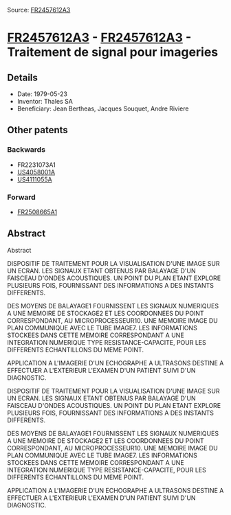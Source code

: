 Source: [FR2457612A3](https://patents.google.com/patent/FR2457612A3)

# [FR2457612A3](FR2457612A3.md) - [FR2457612A3](FR2457612A3.md) - Traitement de signal pour imageries

## Details

* Date: 1979-05-23
* Inventor: Thales SA
* Beneficiary: Jean Bertheas, Jacques Souquet, Andre Riviere

## Other patents

### Backwards
 * FR2231073A1
 * [US4058001A](US4058001A.md)
 * [US4111055A](US4111055A.md)
### Forward
 * [FR2508665A1](FR2508665A1.md)
## Abstract

Abstract

DISPOSITIF DE TRAITEMENT POUR LA VISUALISATION D'UNE IMAGE SUR UN ECRAN. LES SIGNAUX ETANT OBTENUS PAR BALAYAGE D'UN FAISCEAU D'ONDES ACOUSTIQUES. UN POINT DU PLAN ETANT EXPLORE PLUSIEURS FOIS, FOURNISSANT DES INFORMATIONS A DES INSTANTS DIFFERENTS.</P><P>DES MOYENS DE BALAYAGE1 FOURNISSENT LES SIGNAUX NUMERIQUES A UNE MEMOIRE DE STOCKAGE2 ET LES COORDONNEES DU POINT CORRESPONDANT, AU MICROPROCESSEUR10. UNE MEMOIRE IMAGE DU PLAN COMMUNIQUE AVEC LE TUBE IMAGE7. LES INFORMATIONS STOCKEES DANS CETTE MEMOIRE CORRESPONDANT A UNE INTEGRATION NUMERIQUE TYPE RESISTANCE-CAPACITE, POUR LES DIFFERENTS ECHANTILLONS DU MEME POINT.</P><P>APPLICATION A L'IMAGERIE D'UN ECHOGRAPHE A ULTRASONS DESTINE A EFFECTUER A L'EXTERIEUR L'EXAMEN D'UN PATIENT SUIVI D'UN DIAGNOSTIC.



DISPOSITIF DE TRAITEMENT POUR LA VISUALISATION D'UNE IMAGE SUR UN ECRAN. LES SIGNAUX ETANT OBTENUS PAR BALAYAGE D'UN FAISCEAU D'ONDES ACOUSTIQUES. UN POINT DU PLAN ETANT EXPLORE PLUSIEURS FOIS, FOURNISSANT DES INFORMATIONS A DES INSTANTS DIFFERENTS.</P><P>DES MOYENS DE BALAYAGE1 FOURNISSENT LES SIGNAUX NUMERIQUES A UNE MEMOIRE DE STOCKAGE2 ET LES COORDONNEES DU POINT CORRESPONDANT, AU MICROPROCESSEUR10. UNE MEMOIRE IMAGE DU PLAN COMMUNIQUE AVEC LE TUBE IMAGE7. LES INFORMATIONS STOCKEES DANS CETTE MEMOIRE CORRESPONDANT A UNE INTEGRATION NUMERIQUE TYPE RESISTANCE-CAPACITE, POUR LES DIFFERENTS ECHANTILLONS DU MEME POINT.</P><P>APPLICATION A L'IMAGERIE D'UN ECHOGRAPHE A ULTRASONS DESTINE A EFFECTUER A L'EXTERIEUR L'EXAMEN D'UN PATIENT SUIVI D'UN DIAGNOSTIC.